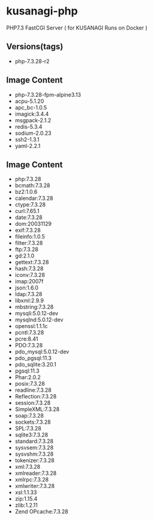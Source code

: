 # kusanagi-php
PHP7.3 FastCGI Server ( for KUSANAGI Runs on Docker )

## Versions(tags)
- php-7.3.28-r2

## Image Content
- php-7.3.28-fpm-alpine3.13
- acpu-5.1.20
- apc_bc-1.0.5
- imagick:3.4.4
- msgpack-2.1.2
- redis-5.3.4
- sodium-2.0.23
- ssh2-1.3.1
- yaml-2.2.1

## Image Content
- php:7.3.28
- bcmath:7.3.28
- bz2:1.0.6
- calendar:7.3.28
- ctype:7.3.28
- curl:7.65.1
- date:7.3.28
- dom:20031129
- exif:7.3.28
- fileinfo:1.0.5
- filter:7.3.28
- ftp:7.3.28
- gd:2.1.0
- gettext:7.3.28
- hash:7.3.28
- iconv:7.3.28
- imap:2007f
- json:1.6.0
- ldap:7.3.28
- libxml:2.9.9
- mbstring:7.3.28
- mysqli:5.0.12-dev
- mysqlnd:5.0.12-dev
- openssl:1.1.1c
- pcntl:7.3.28
- pcre:8.41
- PDO:7.3.28
- pdo_mysql:5.0.12-dev
- pdo_pgsql:11.3
- pdo_sqlite:3.20.1
- pgsql:11.3
- Phar:2.0.2
- posix:7.3.28
- readline:7.3.28
- Reflection:7.3.28
- session:7.3.28
- SimpleXML:7.3.28
- soap:7.3.28
- sockets:7.3.28
- SPL:7.3.28
- sqlite3:7.3.28
- standard:7.3.28
- sysvsem:7.3.28
- sysvshm:7.3.28
- tokenizer:7.3.28
- xml:7.3.28
- xmlreader:7.3.28
- xmlrpc:7.3.28
- xmlwriter:7.3.28
- xsl:1.1.33
- zip:1.15.4
- zlib:1.2.11
- Zend OPcache:7.3.28

